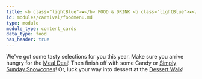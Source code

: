 ```yaml
---
title: <b class="lightBlue">★</b> FOOD & DRINK <b class="lightBlue">★</b>
id: modules/carnival/foodmenu.md
type: module
module_type: content_cards
data_type: food
has_header: true
---
```

We've got some tasty selections for you this year. Make sure you arrive hungry for the [Meal Deal]()! Then finish off with some Candy or [Simply Sunday Snowcones]()! Or, luck your way into dessert at the [Dessert Walk]()!
